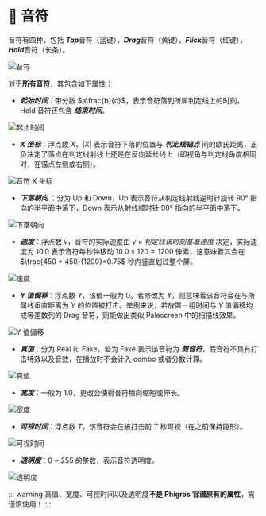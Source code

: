 # 🌟 音符

音符有四种，包括 ***Tap***音符（蓝键），***Drag***音符（黄键），***Flick***音符（红键），***Hold***音符（长条）。

![音符](/assets/imgs/contents/音符.avif)

对于**所有音符**，其包含如下属性：

- ***起始时间***：带分数 $a\frac{b}{c}$，表示音符落到所属判定线上的时刻，Hold 音符还包含 ***结束时间***。

![起止时间](/assets/imgs/contents/起止时间.avif)

- ***X 坐标***：浮点数 $X$，$|X|$ 表示音符下落的位置与 ***判定线锚点*** 间的欧氏距离，正负决定了落点在判定线射线上还是在反向延长线上（即视角与判定线角度相同时，在锚点左侧或右侧）。

![音符 X 坐标](/assets/imgs/contents/音符X坐标.avif)

- ***下落朝向*** ：分为 Up 和 Down，Up 表示音符从判定线射线逆时针旋转 $90°$ 指向的半平面中落下，Down 表示从射线顺时针 $90°$ 指向的半平面中落下。

![下落朝向](/assets/imgs/contents/下落朝向.avif)

- ***速度***：浮点数 $v$，音符的实际速度由 $v\times 判定线该时刻基准速度$ 决定，实际速度为 $10.0$ 表示音符每秒钟移动 $10.0\times120=1200$ 像素，这意味着其会在 $\frac{450 + 450}{1200}=0.75$ 秒内竖直划过整个屏。

![速度](/assets/imgs/contents/速度.avif)

- ***Y 值偏移***：浮点数 $Y$，该值一般为 $0$。若修改为 $Y$，则意味着该音符会在与所属线垂直距离为 $Y$ 的位置被打击。举例来说，若放置一组时间与 $Y$ 值偏移均成等差数列的 Drag 音符，则能做出类似 Palescreen 中的扫描线效果。

![Y 值偏移](/assets/imgs/contents/Y值偏移.avif)

- ***真值***：分为 Real 和 Fake，若为 Fake 表示该音符为 ***假音符***，假音符不具有打击特效以及音效，在播放时不会计入 combo 或者分数计算。

![真值](/assets/imgs/contents/真值.avif)

- ***宽度***：一般为 $1.0$，更改会使得音符横向缩短或伸长。

![宽度](/assets/imgs/contents/宽度.avif)

- ***可视时间***：浮点数 $T$，该音符会在被打击前 $T$ 秒可视（在之前保持隐形）。

![可视时间](/assets/imgs/contents/可视时间.avif)

- ***透明度***：$0$ ~ $255$ 的整数，表示音符透明度。

![透明度](/assets/imgs/contents/透明度.avif)

::: warning
真值、宽度、可视时间以及透明度**不是 Phigros 官谱原有的属性**，需谨慎使用！
:::
